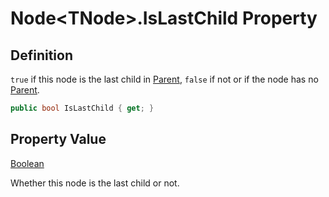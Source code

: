 # Node&lt;TNode&gt;.IsLastChild Property
## Definition

`true` if this node is the last child in [Parent](MrKWatkins.Ast.Node-1.Parent.md), `false` if not or if the node has no [Parent](MrKWatkins.Ast.Node-1.Parent.md).

```c#
public bool IsLastChild { get; }
```

## Property Value

[Boolean](https://learn.microsoft.com/en-gb/dotnet/api/System.Boolean)

Whether this node is the last child or not.
